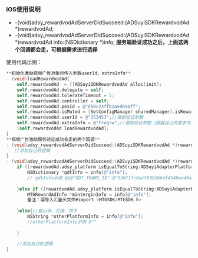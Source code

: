 ### iOS使用说明
- -(void)adsy_rewardvodAdServerDidSucceed:(ADSuyiSDKRewardvodAd *)rewardvodAd;
- -(void)adsy_rewardvodAdServerDidSucceed:(ADSuyiSDKRewardvodAd *)rewardvodAd info:(NSDictionary *)info;
**服务端验证成功之后，上面这两个回调都会走，可根据需求进行选择**

使用代码示例：
```ObjectiveC
**初始化激励视频广告对象时传入参数userId、extraInfo**
- (void)loadRewardvodAd{
    self.rewardvodAd  = [[ADSuyiSDKRewardvodAd alloc]init];
    self.rewardvodAd.delegate = self;
    self.rewardvodAd.tolerateTimeout = 5;
    self.rewardvodAd.controller = self;
    self.rewardvodAd.posId = @"d58c23ffb1aed89aff";
    self.rewardvodAd.isMuted = [SetConfigManager sharedManager].isRewardVodAdMute;
    self.rewardvodAd.userId = @"353453";//激励验证参数
    self.rewardvodAd.extraInfo = @"fregrw";//激励验证参数（根据自己的需求传入自定义参数，然后转为json字符串即可）
    [self.rewardvodAd loadRewardvodAd];
}
**视频广告激励服务验证成功会走的两个回调**
- (void)adsy_rewardvodAdServerDidSucceed:(ADSuyiSDKRewardvodAd *)rewardvodAd{
   //添加自己的逻辑
}
- (void)adsy_rewardvodAdServerDidSucceed:(ADSuyiSDKRewardvodAd *)rewardvodAd info:(NSDictionary *)info{
    if ([rewardvodAd.adsy_platform isEqualToString:ADSuyiAdapterPlatformGDT]) {//优量汇
        NSDictionary *gdtInfo = info[@"info"];
        // gdtInfo示例 @{@"GDT_TRANS_ID":@"930f1fc8ac59983bbdf4548ee40ac353"}, 通过@“GDT_TRANS_ID”可获取此次广告行为的交易id
        
    }else if ([rewardvodAd.adsy_platform isEqualToString:ADSuyiAdapterPlatformMTG]){//汇量
        MTGRewardAdInfo *minterginInfo = info[@"info"];
        备注：需导入汇量头文件#import <MTGSDK/MTGSDK.h>
        
    }else{//穿山甲、百度、快手
        NSString *otherPlatformInfo = info[@"info"];
        //otherPlatformInfo示例 @""
        
    }
    
    //添加自己的逻辑
}
```